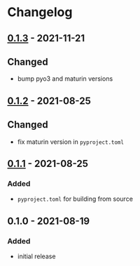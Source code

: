 # Changelog

## [0.1.3] - 2021-11-21

## Changed

- bump pyo3 and maturin versions

## [0.1.2] - 2021-08-25

## Changed

- fix maturin version in `pyproject.toml`

## [0.1.1] - 2021-08-25

### Added

- `pyproject.toml` for building from source

## 0.1.0 - 2021-08-19

### Added

- initial release

[0.1.3]: https://github.com/matusf/z-base-32/compare/0.1.2...0.1.3
[0.1.2]: https://github.com/matusf/z-base-32/compare/0.1.1...0.1.2
[0.1.1]: https://github.com/matusf/z-base-32/compare/0.1.0...0.1.1
